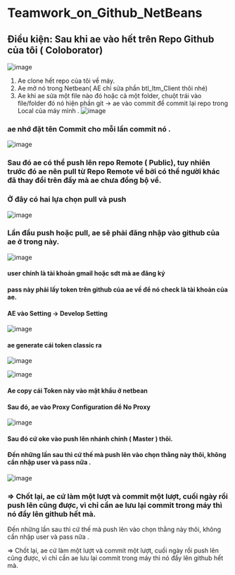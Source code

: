 # Teamwork_on_Github_NetBeans


## Điều kiện: Sau khi ae vào hết trên Repo Github của tôi ( Coloborator)

![image](https://github.com/user-attachments/assets/58d58193-d4fe-4e7a-809d-7df02548f50f)

 

1. Ae clone hết repo của tôi về máy.
2. Ae mở nó trong Netbean( AE chỉ sửa phần btl_ltm_Client thôi nhé)
3. Ae khi ae sửa một file nào đó hoặc cả một folder, chuột trái vào file/folder đó nó hiện phần git  -> ae vào commit để commit lại repo trong Local của máy mình .
![image](https://github.com/user-attachments/assets/e9cb5415-5747-44f3-8b9d-367256eae861)



### ae nhớ đặt tên Commit cho  mỗi lần commit nó .
![image](https://github.com/user-attachments/assets/f0286720-c6b8-4d5f-8d00-faf3efe2f74a)


### Sau đó ae có thể push lên repo Remote ( Public), tuy nhiên trước đó ae nên pull từ Repo Remote về bởi có thể người khác đã thay đổi trên đấy mà ae chưa đồng bộ về.

### Ở đây có hai lựa chọn pull và push 

![image](https://github.com/user-attachments/assets/4abd5660-1878-408c-a2a0-80be70fca9f1)

### Lần đầu push hoặc pull, ae sẽ phải đăng nhập vào github của ae ở trong này.
![image](https://github.com/user-attachments/assets/272cf026-e8bd-48fb-88db-586e87e1d4c1)


#### user chính là tài khoản gmail hoặc sdt mà ae đăng ký 
#### pass này phải lấy token trên github của ae về để nó check là tài khoản của ae.
#### AE vào Setting -> Develop Setting
![image](https://github.com/user-attachments/assets/6583c4ef-aa53-4bd7-831b-975ff6a5d0bf)




#### ae generate cái token classic ra 

![image](https://github.com/user-attachments/assets/2267e04a-3b5e-4f5d-b918-b2bc8d7d5bcd)

![image](https://github.com/user-attachments/assets/f881501c-f1d1-4a6d-97cb-bdef00f45833)

#### Ae copy cái Token này vào mật khẩu ở netbean



#### Sau đó, ae vào Proxy Configuration để No Proxy

![image](https://github.com/user-attachments/assets/4c31e3ab-1a3e-4c11-a671-ca3ba3d440f4)


#### Sau đó cứ oke vào push lên nhánh chính ( Master ) thôi.

#### Đến những lần sau thì cứ thế mà push lên vào chọn thằng này thôi, không cần nhập user và pass nữa .

![image](https://github.com/user-attachments/assets/309faf2a-18ed-4d24-ac25-40b48443bd40)

### => Chốt lại, ae cứ làm một lượt và commit một lượt, cuối ngày rồi push lên cũng được, vì chỉ cần ae lưu lại commit trong máy thì nó đẩy lên github hết mà.





Đến những lần sau thì cứ thế mà push lên vào chọn thằng này thôi, không cần nhập user và pass nữa .



=> Chốt lại, ae cứ làm một lượt và commit một lượt, cuối ngày rồi push lên cũng được, vì chỉ cần ae lưu lại commit trong máy thì nó đẩy lên github hết mà.
